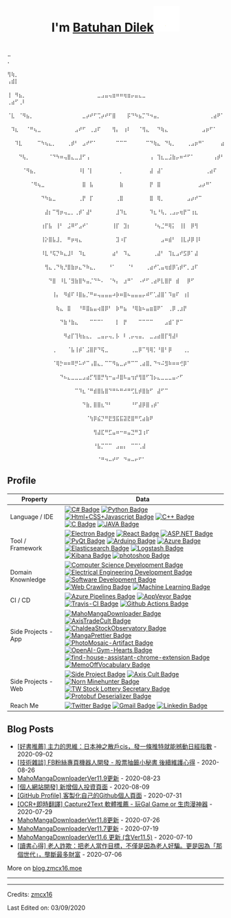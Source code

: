 <h1 align="center">I'm <a href="https://github.com/batuhan-dilek99">Batuhan Dilek<a><img src="https://github.com/Kathryn-Jie/Kathryn-Jie/blob/main/wave.gif" width="60px"/></h1>


                            ⣀⠀⠀⠀⠀⠀⠀⠀⠀⠀⠀⠀⠀⠀⠀⠀⠀⠀⠀⠀⠀⠀⠀⠀⠀⠀⠀⠀⠀⠀⠀⠀⠀⠀⠀⠀⠀⠀⠀⠀⠀⠀⠀⠀⠀⠀⠀⠀⠀⠀⠀⠀⠀⠀⠀⠀⠀⠀⠀⠀      ⡀
                            ⢻⢷⡀⠀⠀⠀⠀⠀⠀⠀⠀⠀⠀⠀⠀⠀⠀⠀⠀⠀⠀⠀⠀⠀⠀⠀⠀⠀⠀⠀⠀⠀⠀⠀⠀⠀⠀⠀⠀⠀⠀⠀⠀⠀⠀⠀⠀⠀⠀⠀⠀⠀⠀⠀⠀⠀⠀⠀     ⢠⣾⡇
                            ⢸⠀⠻⣦⡀⠀⠀⠀⠀⠀⠀⠀⠀⠀⠀⠀⠀⠀⠀⠀⠀⠀⠀⠀⣀⣠⣤⢤⣶⠶⠶⢶⣶⡤⣤⣄⣀⠀⠀⠀⠀⠀⠀⠀⠀⠀⠀⠀⠀⠀⠀⠀⠀⠀⠀⠀  ⢀⣴⠋⢀⠇
                            ⠈⣇⠀⠈⠻⣦⡀⠀⠀⠀⠀⠀⠀⠀⠀⠀⠀⠀⠀⠀⣀⡴⠞⠋⢉⡴⠞⠋⣿⠀⠀⠀⡯⠙⠳⣦⡉⠙⠲⣤⡀⠀⠀⠀⠀⠀⠀⠀⠀⠀⠀⠀⠀⠀⢀⣴⠟⠁⠀⣼⠀
                            ⠀⠹⣆⠀⠀⠈⠛⢦⣀⠀⠀⠀⠀⠀⠀⠀⠀⠀⣠⠞⠋⠀⢀⣰⠏⠀⠀⠀⢻⡄⠀⢰⠇⠀⠀⠈⢻⣄⠀⠀⠙⢷⣄⠀⠀⠀⠀⠀⠀⠀⠀⠀⣠⡶⠋⠁⠀⠀⣰⠃⠀
                            ⠀⠀⠹⣇⠀⠀⠀⠀⠉⠳⢦⣄⡀⠀⠀⠀⢀⡾⠃⠀⣠⠞⠋⠁⠀⠀⠀⠀⠀⠉⠉⠉⠀⠀⠀⠀⠀⠉⠙⢷⣄⠀⠙⢧⡀⠀⠀⠀⢀⣠⡶⠛⠁⠀⠀⠀⠀⣴⠃⠀⠀
                            ⠀⠀⠀⠙⢧⡀⠀⠀⠀⠀⠀⠈⠙⠳⠶⢤⣿⣄⣀⣸⠋⢠⠀⠀⠀⠀⠀⠀⠀⠀⠀⠀⠀⠀⠀⠀⠀⠀⢠⠀⢹⣆⣀⣨⣷⡤⠶⠚⠋⠁⠀⠀⠀⠀⠀⢠⡾⠃⠀⠀⠀
                            ⠀⠀⠀⠀⠈⠻⣦⡀⠀⠀⠀⠀⠀⠀⠀⠀⠀⠀⠀⠸⡇⠈⡇⠀⠀⠀⠀⠀⠀⠀⡀⠀⠀⠀⠀⠀⠀⠀⣼⠀⣼⠁⠀⠀⠀⠀⠀⠀⠀⠀⠀⠀⠀⢀⣴⠏⠀⠀⠀⠀⠀
                            ⠀⠀⠀⠀⠀⠀⠈⠻⢦⣀⠀⠀⠀⠀⠀⠀⠀⠀⠀⠀⣿⠀⣧⠀⠀⠀⠀⠀⠀⠀⣷⠀⠀⠀⠀⠀⠀⠀⡟⠀⣿⠀⠀⠀⠀⠀⠀⠀⠀⠀⠀⣠⡴⠛⠁⠀⠀⠀⠀⠀⠀
                            ⠀⠀⠀⠀⠀⠀⠀⠀⠀⠙⠳⣦⣀⠀⠀⠀⠀⠀⠀⢀⡟⠀⡏⠀⠀⠀⠀⠀⠀⢀⣿⠀⠀⠀⠀⠀⠀⠀⣿⠀⢿⡀⠀⠀⠀⠀⠀⠀⣠⡴⠞⠉⠀⠀⠀⠀⠀⠀⠀⠀⠀
                            ⠀⠀⠀⠀⠀⠀⠀⠀⠀⠀⣼⡆⠉⢻⡶⢤⣀⡀⢀⡾⠁⣼⠃⠀⠀⠀⠀⠀⠀⣸⠹⣆⠀⠀⠀⠀⠀⠀⠹⣆⠘⢧⡀⢀⣠⡤⢶⡟⠉⢰⣆⠀⠀⠀⠀⠀⠀⠀⠀⠀⠀
                            ⠀⠀⠀⠀⠀⠀⠀⠀⠀⢰⡏⣧⠀⢸⠃⠀⣨⠿⠋⣠⠞⠁⠀⠀⠀⠀⠀⠀⢸⡏⠀⣹⡆⠀⠀⠀⠀⠀⠀⠘⢦⣈⠛⢿⡅⠀⢸⡇⠀⡿⢻⠀⠀⠀⠀⠀⠀⠀⠀⠀⠀
                            ⠀⠀⠀⠀⠀⠀⠀⠀⠀⢸⡕⣿⣧⣸⡀⠀⠛⡶⢶⣄⠀⠀⠀⠀⠀⠀⠀⠀⠀⣹⠰⡏⠀⠀⠀⠀⠀⠀⠀⠀⠀⣠⠶⣾⠃⠀⢸⣇⡼⡿⢸⠇⠀⠀⠀⠀⠀⠀⠀⠀⠀
                            ⠀⠀⠀⠀⠀⠀⠀⠀⠀⠸⣇⠘⢯⡙⠷⣄⣸⠇⠀⠹⣆⠀⠀⠀⠀⠀⠀⠀⣴⠃⠀⠹⣄⠀⠀⠀⠀⠀⠀⢀⣼⠃⠀⢹⣆⣠⠞⣫⡿⠁⣼⠀⠀⠀⠀⠀⠀⠀⠀⠀⠀
                            ⠀⠀⠀⠀⠀⠀⠀⠀⠀⠀⢻⣄⢀⠙⢷⡘⣿⣷⡶⣄⠙⠷⣄⡀⠀⠀⠀⠘⠁⠀⠀⠀⠈⠃⠀⠀⠀⢀⣴⠞⢁⣤⢶⣾⡿⢡⡾⠋⡀⣰⠏⠀⠀⠀⠀⠀⠀⠀⠀⠀⠀
                            ⠀⠀⠀⠀⠀⠀⠀⠀⠀⠀⠀⠙⣿⠀⠸⣇⠈⣻⣷⣿⠳⣤⡈⠙⠓⠄⠀⠈⠳⡄⠀⣰⠛⠁⠀⠠⠞⠋⢀⣴⠟⣇⣿⡟⠀⣾⠀⠀⡿⠋⠀⠀⠀⠀⠀⠀⠀⠀⠀⠀⠀
                            ⠀⠀⠀⠀⠀⠀⠀⠀⠀⠀⠀⠀⢸⡄⠀⠻⣾⠏⠸⣿⣦⡈⠛⠶⢤⣤⣤⣤⠴⡷⠶⣿⠦⣤⣤⣤⡤⠾⠋⢁⣼⣿⠁⠹⣶⠏⠀⢰⡇⠀⠀⠀⠀⠀⠀⠀⠀⠀⠀⠀⠀
                            ⠀⠀⠀⠀⠀⠀⠀⠀⠀⠀⠀⠀⠀⢷⣄⠀⣿⠀⠀⠘⠿⣿⣦⣤⢴⣿⡿⠃⠀⡷⠛⣦⠀⠘⢿⣷⠦⣤⣶⣿⠟⠁⠀⢀⡿⢀⣰⡟⠀⠀⠀⠀⠀⠀⠀⠀⠀⠀⠀⠀⠀
                            ⠀⠀⠀⠀⠀⠀⠀⠀⠀⠀⠀⠀⠀⠀⠙⣷⠘⣷⣄⠀⠀⠀⠉⠉⠉⠁⠀⠀⠀⡇⠀⡟⠀⠀⠀⠉⠉⠉⠉⠀⠀⠀⣠⣾⠁⡟⠉⠀⠀⠀⠀⠀⠀⠀⠀⠀⠀⠀⠀⠀⠀
                            ⠀⠀⠀⠀⠀⠀⠀⠀⠀⠀⠀⠀⠀⠀⠀⠻⣴⡏⢹⢷⣦⣄⡀⠀⣀⣤⡤⢤⡀⡧⠀⠇⢀⡤⢤⣤⡀⠀⣀⣠⣴⣿⡏⢻⣼⠇⠀⠀⠀⠀⠀⠀⠀⠀⠀⠀⠀⠀⠀⠀⠀
                            ⠀⠀⠀⠀⠀⠀⠀⠀⠀⠀⠀⠀⢀⠀⠀⠀⠈⣧⢸⡾⠁⣨⣿⡟⠙⢯⣀⠀⠀⠀⠀⠀⠀⢀⣀⡿⠉⢻⢿⡁⠘⣿⠃⡿⠀⠀⠀⢀⡀⠀⠀⠀⠀⠀⠀⠀⠀⠀⠀⠀⠀
                            ⠀⠀⠀⠀⠀⠀⠀⠀⠀⠀⠀⠀⠈⢿⡓⠶⠶⠿⡛⠥⠞⠉⢠⣿⣄⡀⠉⠉⠻⣦⣀⡴⠛⠉⠉⢀⣴⣿⡀⠙⠲⠬⣻⠷⠶⠶⢚⡿⠁⠀⠀⠀⠀⠀⠀⠀⠀⠀⠀⠀⠀
                            ⠀⠀⠀⠀⠀⠀⠀⠀⠀⠀⠀⠀⠀⠀⠙⠦⣄⣀⣀⣀⣠⣴⡋⢻⣿⡛⢳⠒⣤⠼⣿⠧⣤⢲⡞⢻⣿⠋⢹⡦⣄⣀⣀⣀⣤⠔⠋⠀⠀⠀⠀⠀⠀⠀⠀⠀⠀⠀⠀⠀⠀
                            ⠀⠀⠀⠀⠀⠀⠀⠀⠀⠀⠀⠀⠀⠀⠀⠀⠀⠀⠉⠹⣆⠈⠛⣾⣿⣧⣿⠙⠛⠓⠛⠚⠛⢋⣇⡾⣿⣷⠋⠀⣼⠋⠉⠀⠀⠀⠀⠀⠀⠀⠀⠀⠀⠀⠀⠀⠀⠀⠀⠀⠀
                            ⠀⠀⠀⠀⠀⠀⠀⠀⠀⠀⠀⠀⠀⠀⠀⠀⠀⠀⠀⠀⠙⣷⡀⣿⣿⣆⠙⠃⠀⠀⠀⠀⠀⠘⠋⣼⡿⣿⢠⡾⠁⠀⠀⠀⠀⠀⠀⠀⠀⠀⠀⠀⠀⠀⠀⠀⠀⠀⠀⠀⠀
                            ⠀⠀⠀⠀⠀⠀⠀⠀⠀⠀⠀⠀⠀⠀⠀⠀⠀⠀⠀⠀⠀⠈⢳⡿⣮⡙⠛⣟⣻⣯⣯⣽⣟⣿⠛⢋⣴⣷⠟⠀⠀⠀⠀⠀⠀⠀⠀⠀⠀⠀⠀⠀⠀⠀⠀⠀⠀⠀⠀⠀⠀
                            ⠀⠀⠀⠀⠀⠀⠀⠀⠀⠀⠀⠀⠀⠀⠀⠀⠀⠀⠀⠀⠀⠀⠀⢻⣼⣏⠛⣋⣤⠶⠒⠶⣤⣙⠛⣹⢰⠏⠀⠀⠀⠀⠀⠀⠀⠀⠀⠀⠀⠀⠀⠀⠀⠀⠀⠀⠀⠀⠀⠀⠀
                            ⠀⠀⠀⠀⠀⠀⠀⠀⠀⠀⠀⠀⠀⠀⠀⠀⠀⠀⠀⠀⠀⠀⠀⠘⣧⡉⠉⠉⠀⣠⣤⡄⠀⠉⠉⢁⣼⠀⠀⠀⠀⠀⠀⠀⠀⠀⠀⠀⠀⠀⠀⠀⠀⠀⠀⠀⠀⠀⠀⠀⠀
                            ⠀⠀⠀⠀⠀⠀⠀⠀⠀⠀⠀⠀⠀⠀⠀⠀⠀⠀⠀⠀⠀⠀⠀⠀⠈⠛⠲⠤⠞⠋⠀⠙⠶⠤⠖⠋⠁⠀⠀⠀⠀⠀⠀⠀⠀⠀⠀⠀⠀⠀⠀⠀⠀⠀⠀⠀⠀⠀⠀⠀⠀
## Profile
Property                 | Data  
-------------------------|------
Language / IDE           | [![C# Badge](https://img.shields.io/badge/-Visual%20Studio-239120?style=flat&logo=C-Sharp&logoColor=white)](https://github.com/search?l=C%23&q=user%3Azmcx16&type=Repositories) [![Python Badge](https://img.shields.io/badge/-PyCharm-3776AB?style=flat&logo=Python&logoColor=white)](https://github.com/search?l=Python&q=user%3Azmcx16&type=Repositories) [![Html+CSS+Javascript Badge](https://img.shields.io/badge/-Visual%20Studio%20Code-F7DF1E?style=flat&logo=Javascript&logoColor=white)](https://github.com/search?l=JavaScript&q=user%3Azmcx16&type=Repositories) [![C++ Badge](https://img.shields.io/badge/-Visual%20Studio-00599C?style=flat&logo=C%2B%2B&logoColor=white)](https://github.com/search?q=user%3Azmcx16&type=Repositories) [![C Badge](https://img.shields.io/badge/-Visual%20Studio-A8B9CC?style=flat&logo=C&logoColor=white)](https://github.com/search?q=user%3Azmcx16&type=Repositories) [![JAVA Badge](https://img.shields.io/badge/-Eclipse-007396?style=flat&logo=JAVA&logoColor=white)](https://github.com/search?q=user%3Azmcx16&type=Repositories)
Tool / Framework         | [![Electron Badge](https://img.shields.io/badge/-Electron-47848F?style=flat&logo=Electron&logoColor=white)](https://github.com/zmcx16/MangaPrettier) [![React Badge](https://img.shields.io/badge/-React-61DAFB?style=flat&logo=Electron&logoColor=white)](https://github.com/zmcx16/AxisCult) [![ASP.NET Badge](https://img.shields.io/badge/-ASP.NET-5C2D91?style=flat&logo=.net&logoColor=white)](https://github.com/search?q=user%3Azmcx16&type=Repositories) [![PyQt Badge](https://img.shields.io/badge/-PyQt-41CD52?style=flat&logo=Qt&logoColor=white)](https://github.com/zmcx16/AxisTradeCult) [![Arduino Badge](https://img.shields.io/badge/-Arduino-00979D?style=flat&logo=Arduino&logoColor=white)](https://github.com/search?q=user%3Azmcx16&type=Repositories) [![Azure Badge](https://img.shields.io/badge/-Microsoft%20Azure-0089D6?style=flat&logo=Microsoft-Azure&logoColor=white)](https://github.com/search?q=user%3Azmcx16&type=Repositories) [![Elasticsearch Badge](https://img.shields.io/badge/-Elasticsearch-005571?style=flat&logo=Elasticsearch&logoColor=white)](https://github.com/search?q=user%3Azmcx16&type=Repositories) [![Logstash Badge](https://img.shields.io/badge/-Logstash-F2BD1A?style=flat&logo=Logstash&logoColor=white)](https://github.com/search?q=user%3Azmcx16&type=Repositories) [![Kibana Badge](https://img.shields.io/badge/-Kibana-E8478B?style=flat&logo=Kibana&logoColor=white)](https://github.com/search?q=user%3Azmcx16&type=Repositories) [![photoshop Badge](https://img.shields.io/badge/-Photoshop-26C9FF?style=flat&logo=Adobe-Photoshop&logoColor=white)](https://github.com/search?q=user%3Azmcx16&type=Repositories)
Domain Knownledge        | [![Computer Science Development Badge](https://img.shields.io/badge/-Computer%20Science-FAB040?style=flat&logoColor=white)](https://github.com/search?q=user%3Azmcx16&type=Repositories) [![Electrical Engineering Development Badge](https://img.shields.io/badge/-Electrical%20Engineering-4C8CBF?style=flat&logoColor=white)](https://github.com/search?q=user%3Azmcx16&type=Repositories) [![Software Development Badge](https://img.shields.io/badge/-Software%20Development-FF6600?style=flat&logoColor=white)](https://github.com/search?q=user%3Azmcx16&type=Repositories) [![Web Crawling Badge](https://img.shields.io/badge/-Web%20Crawling-036CB5?style=flat&logoColor=white)](https://project.zmcx16.moe/?page=mahomangadownloader) [![Machine Learning Badge](https://img.shields.io/badge/-Machine%20Learning-01D277?style=flat&logoColor=white)](https://github.com/zmcx16/AxisTradeCult)
CI / CD                  | [![Azure Pipelines Badge](https://img.shields.io/badge/-Azure%20Pipelines-2560E0?style=flat&logo=Azure-Pipelines&logoColor=white)](https://github.com/search?q=user%3Azmcx16&type=Repositories) [![AppVeyor Badge](https://img.shields.io/badge/-AppVeyor-00B3E0?style=flat&logo=AppVeyor&logoColor=white)](https://github.com/zmcx16/MemoOffVocabulary) [![Travis-CI Badge](https://img.shields.io/badge/-Travis%20CI-3EAAAF?style=flat&logo=Travis-CI&logoColor=white)](https://github.com/zmcx16/MangaPrettier) [![Github Actions Badge](https://img.shields.io/badge/-Github%20Actions-2088FF?style=flat&logo=Github-Actions&logoColor=white)](https://github.com/zmcx16/zmcx16)
Side Projects - App <img width=200/> | [![MahoMangaDownloader Badge](https://img.shields.io/badge/-MahoMangaDownloader-lightskyblue?style=flat&logoColor=white)](https://project.zmcx16.moe/?page=mahomangadownloader) [![AxisTradeCult Badge](https://img.shields.io/badge/-AxisTradeCult-darkorange?style=flat&logoColor=white)](https://github.com/zmcx16/AxisTradeCult) [![ChaldeaStockObservatory Badge](https://img.shields.io/badge/-ChaldeaStockObservatory-lightsteelblue?style=flat&logoColor=white)](https://github.com/zmcx16/ChaldeaStockObservatory) [![MangaPrettier Badge](https://img.shields.io/badge/-MangaPrettier-orange?style=flat&logoColor=white)](https://github.com/zmcx16/MangaPrettier) [![PhotoMosaic-Artifact Badge](https://img.shields.io/badge/-PhotoMosaic%20Artifact-deepskyblue?style=flat&logoColor=white)](https://github.com/zmcx16/PhotoMosaic-Artifact) [![OpenAI-Gym-Hearts Badge](https://img.shields.io/badge/-OpenAI%20Gym%20Hearts-darkslateblue?style=flat&logoColor=white)](https://github.com/zmcx16/OpenAI-Gym-Hearts) [![find-house-assistant-chrome-extension Badge](https://img.shields.io/badge/-find%20house%20assistant%20chrome%20extension-yellowgreen?style=flat&logoColor=white)](https://github.com/zmcx16/find-house-assistant-chrome-extension) [![MemoOffVocabulary Badge](https://img.shields.io/badge/-MemoOffVocabulary-magenta?style=flat&logoColor=white)](https://github.com/zmcx16/MemoOffVocabulary)   
Side Projects - Web      | [![Side Project Badge](https://img.shields.io/badge/-project.zmcx16.moe-00fa9a?style=flat&logoColor=white)](https://project.zmcx16.moe/) [![Axis Cult Badge](https://img.shields.io/badge/-Axis%20Cult-00eeff?style=flat&logoColor=white)](https://axiscult.zmcx16.moe/) [![Norn Minehunter Badge](https://img.shields.io/badge/-Norn%20Minehunter-gold?style=flat&logoColor=white)](https://norn-minehunter.zmcx16.moe/) [![TW Stock Lottery Secretary Badge](https://img.shields.io/badge/-TW%20Stock%20Lottery%20Secretary-3b5998?style=flat&logoColor=white)](https://www.facebook.com/%E8%82%A1%E7%A5%A8%E6%8A%BD%E7%B1%A4%E5%B0%8F%E7%A7%98%E6%9B%B8-115560563215006/) [![Protobuf Deserializer Badge](https://img.shields.io/badge/-Protobuf%20Deserializer-red?style=flat&logoColor=white)](https://protobuf-deserializer.zmcx16.moe/)
Reach Me                 | [![Twitter Badge](https://img.shields.io/badge/-zmcx16-00acee?style=flat&logo=twitter&logoColor=white)](https://twitter.com/zmcx16/) [![Gmail Badge](https://img.shields.io/badge/-zmcx16-e54448?style=flat&logo=Gmail&logoColor=white)](mailto:zmcx16@gmail.com) [![Linkedin Badge](https://img.shields.io/badge/-zmcx16-blue?style=flat&logo=Linkedin&logoColor=white)](https://www.linkedin.com/in/shunningyou/)

## Blog Posts
<!-- blog start -->
* [\[好書推薦\] 主力的思維：日本神之散戶cis，發一條推特就能撼動日經指數](http://blog.zmcx16.moe/2020/09/cis.html) - 2020-09-02
* [\[技術雜談\] FB粉絲專頁機器人開發 - 股票抽籤小秘書 後續維護心得](http://blog.zmcx16.moe/2020/08/fb.html) - 2020-08-26
* [MahoMangaDownloaderVer11.9更新](http://blog.zmcx16.moe/2020/08/mahomangadownloaderver119.html) - 2020-08-23
* [\[個人網站開發\] 新增個人投資頁面](http://blog.zmcx16.moe/2020/08/blog-post.html) - 2020-08-09
* [\[GitHub Profile\] 客製化自己的Github個人頁面](http://blog.zmcx16.moe/2020/07/github-profile-github.html) - 2020-07-31
* [\[OCR+即時翻譯\] Capture2Text 軟體推薦 - 玩Gal Game or 生肉漫神器](http://blog.zmcx16.moe/2020/07/ocr-capture2text-gal-game-or.html) - 2020-07-29
* [MahoMangaDownloaderVer11.8更新](http://blog.zmcx16.moe/2020/07/mahomangadownloaderver118.html) - 2020-07-26
* [MahoMangaDownloaderVer11.7更新](http://blog.zmcx16.moe/2020/07/mahomangadownloaderver117.html) - 2020-07-19
* [MahoMangaDownloaderVer11.6 更新 (含Ver11.5)](http://blog.zmcx16.moe/2020/07/mahomangadownloaderver115.html) - 2020-07-10
* [\[讀書心得\] 老人詐欺：把老人當作目標，不僅是因為老人好騙。更是因為「那個世代」，壟斷最多財富](http://blog.zmcx16.moe/2020/07/blog-post_6.html) - 2020-07-06

<!-- blog end -->
More on [blog.zmcx16.moe](https://blog.zmcx16.moe/)


----
-----
Credits: [zmcx16](https://github.com/zmcx16)

Last Edited on: 03/09/2020
